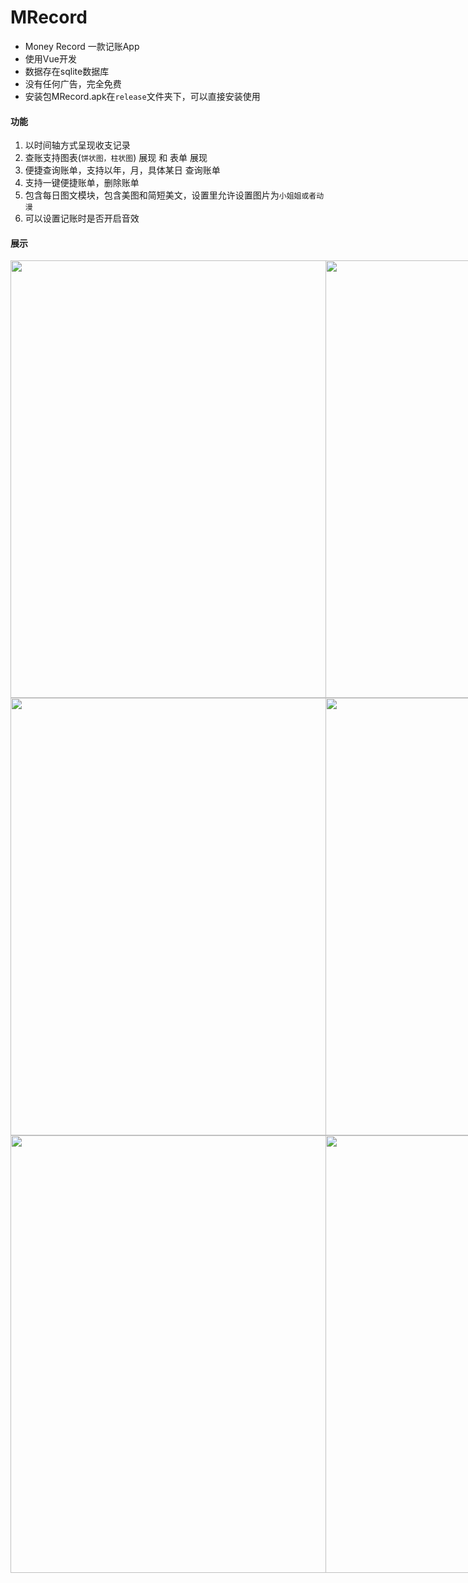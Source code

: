 # MRecord
* Money Record 一款记账App
* 使用Vue开发
* 数据存在sqlite数据库
* 没有任何广告，完全免费
* 安装包MRecord.apk在`release`文件夹下，可以直接安装使用

#### 功能

1. 以时间轴方式呈现收支记录
2. 查账支持图表(`饼状图，柱状图`) 展现 和 表单 展现
3. 便捷查询账单，支持以年，月，具体某日 查询账单
4. 支持一键便捷账单，删除账单
5. 包含每日图文模块，包含美图和简短美文，设置里允许设置图片为`小姐姐或者动漫`
6. 可以设置记账时是否开启音效

#### 展示

<div style="display:flex">
  <img src="http://ww1.sinaimg.cn/large/006kFCeSgy1gckrferuotj30u01qgdpx.jpg" height="700" style="flex:1"/>
  <img src="http://ww1.sinaimg.cn/large/006kFCeSgy1gckrfj70hoj30u01qgjzg.jpg" height="700" style="flex:1"/>
</div>
<div style="display:flex">
    <img src="http://ww1.sinaimg.cn/large/006kFCeSgy1gckrfhbjmfj30u01qgwmi.jpg" height="700" style="flex:1"/>
    <img src="http://ww1.sinaimg.cn/large/006kFCeSgy1gckrfitjt5j30u01qgwjq.jpg" height="700" style="flex:1"/>
</div>
<div style="display:flex">
  <img src="http://ww1.sinaimg.cn/large/006kFCeSgy1gckrflneyqj30u01qgx0p.jpg" height="700" style="flex:1"/>
  <img src="http://ww1.sinaimg.cn/large/006kFCeSgy1gckrfgc59nj30u01qgq6x.jpg" height="700" style="flex:1"/>
</div>
